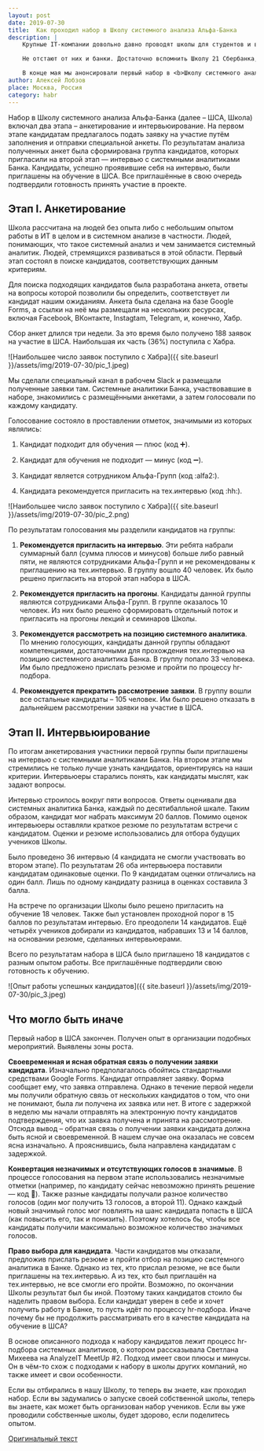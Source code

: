 ```yaml
---
layout: post
date: 2019-07-30
title:  Как проходил набор в Школу системного анализа Альфа-Банка
description: |
    Крупные IT-компании довольно давно проводят школы для студентов и выпускников инженерных и математических специальностей. Кто не слышал о Школе анализа данных Яндекса или Школе программистов HeadHunter? Возраст этих проектов уже измеряется десятилетием.

    Не отстают от них и банки. Достаточно вспомнить Школу 21 Сбербанка, Raiffeisen Java School или Финтех Школу Tinkoff.ru. Эти проекты призваны не только дать теоретические знания, но и развить практические навыки, сформировать портфолио молодого специалиста, повысить его шансы на трудоустройство.

    В конце мая мы анонсировали первый набор в <b>Школу системного анализа</b> Альфа-Банка. Прошло два месяца, набор окончен. Сегодня я хочу рассказать, как он проходил и что могло быть сделано иначе. Всех заинтересованных приглашаю под кат.
author: Алексей Лобзов
place: Москва, Россия
category: habr
---
```


Набор в Школу системного анализа Альфа-Банка (далее – ШСА, Школа) включал два этапа – анкетирование и интервьюирование. На первом этапе кандидатам предлагалось подать заявку на участие путём заполнения и отправки специальной анкеты. По результатам анализа полученных анкет была сформирована группа кандидатов, которых пригласили на второй этап — интервью с системными аналитиками Банка. Кандидаты, успешно проявившие себя на интервью, были приглашены на обучение в ШСА. Все приглашённые в свою очередь подтвердили готовность принять участие в проекте.

## Этап I. Анкетирование

Школа рассчитана на людей без опыта либо с небольшим опытом работы в ИТ в целом и в системном анализе в частности. Людей, понимающих, что такое системный анализ и чем занимается системный аналитик. Людей, стремящихся развиваться в этой области. Первый этап состоял в поиске кандидатов, соответствующих данным критериям.

Для поиска подходящих кандидатов была разработана анкета, ответы на вопросы которой позволили бы определить, соответствует ли кандидат нашим ожиданиям. Анкета была сделана на базе Google Forms, а ссылки на неё мы размещали на нескольких ресурсах, включая Facebook, ВКонтакте, Instagtam, Telegram, и, конечно, Хабр.

Сбор анкет длился три недели. За это время было получено 188 заявок на участие в ШСА. Наибольшая их часть (36%) поступила с Хабра.

![Наибольшее число заявок поступило с Хабра]({{ site.baseurl }}/assets/img/2019-07-30/pic_1.jpeg)

Мы сделали специальный канал в рабочем Slack и размещали полученные заявки там. Системные аналитики Банка, участвовавшие в наборе, знакомились с размещёнными анкетами, а затем голосовали по каждому кандидату.

Голосование состояло в проставлении отметок, значимыми из которых являлись:

1. Кандидат подходит для обучения — плюс (код :heavy_plus_sign:).

2. Кандидат для обучения не подходит — минус (код :heavy_minus_sign:).

3. Кандидат является сотрудником Альфа-Групп (код :alfa2:).

4. Кандидата рекомендуется пригласить на тех.интервью (код :hh:).

![Наибольшее число заявок поступило с Хабра]({{ site.baseurl }}/assets/img/2019-07-30/pic_2.png)

По результатам голосования мы разделили кандидатов на группы:

1. **Рекомендуется пригласить на интервью**. Эти ребята набрали суммарный балл (сумма плюсов и минусов) больше либо равный пяти, не являются сотрудниками Альфа-Групп и не рекомендованы к приглашению на тех.интервью. В группу вошло 40 человек. Их было решено пригласить на второй этап набора в ШСА.

2. **Рекомендуется пригласить на прогоны**. Кандидаты данной группы являются сотрудниками Альфа-Групп. В группе оказалось 10 человек. Из них было решено сформировать отдельный поток и пригласить на прогоны лекций и семинаров Школы.

3. **Рекомендуется рассмотреть на позицию системного аналитика**. По мнению голосующих, кандидаты данной группы обладают компетенциями, достаточными для прохождения тех.интервью на позицию системного аналитика Банка. В группу попало 33 человека. Им было предложено прислать резюме и пройти по процессу hr-подбора.

4. **Рекомендуется прекратить рассмотрение заявки**. В группу вошли все остальные кандидаты – 105 человек. Им было решено отказать в дальнейшем рассмотрении заявки на участие в ШСА.

## Этап II. Интервьюирование

По итогам анкетирования участники первой группы были приглашены на интервью с системными аналитиками Банка. На втором этапе мы стремились не только лучше узнать кандидатов, ориентируясь на наши критерии. Интервьюеры старались понять, как кандидаты мыслят, как задают вопросы.

Интервью строилось вокруг пяти вопросов. Ответы оценивали два системных аналитика Банка, каждый по десятибалльной шкале. Таким образом, кандидат мог набрать максимум 20 баллов. Помимо оценок интервьюеры оставляли краткое резюме по результатам встречи с кандидатом. Оценки и резюме использовались для отбора будущих учеников Школы.

Было проведено 36 интервью (4 кандидата не смогли участвовать во втором этапе). По результатам 26 оба интервьюера поставили кандидатам одинаковые оценки. По 9 кандидатам оценки отличались на один балл. Лишь по одному кандидату разница в оценках составила 3 балла.

На встрече по организации Школы было решено пригласить на обучение 18 человек. Также был установлен проходной порог в 15 баллов по результатам интервью. Его преодолели 14 кандидатов. Ещё четырёх учеников добирали из кандидатов, набравших 13 и 14 баллов, на основании резюме, сделанных интервьюерами.

Всего по результатам набора в ШСА было приглашено 18 кандидатов с разным опытом работы. Все приглашённые подтвердили свою готовность к обучению.

![Опыт работы успешных кандидатов]({{ site.baseurl }}/assets/img/2019-07-30/pic_3.jpeg)

## Что могло быть иначе

Первый набор в ШСА закончен. Получен опыт в организации подобных мероприятий. Выявлены зоны роста.

**Своевременная и ясная обратная связь о получении заявки кандидата**. Изначально предполагалось обойтись стандартными средствами Google Forms. Кандидат отправляет заявку. Форма сообщает ему, что заявка отправлена. Однако в течение первой недели мы получили обратную связь от нескольких кандидатов о том, что они не понимают, была ли получена их заявка или нет. В итоге с задержкой в неделю мы начали отправлять на электронную почту кандидатов подтверждения, что их заявка получена и принята на рассмотрение. Отсюда вывод – обратная связь о получении заявки кандидата должна быть ясной и своевременной. В нашем случае она оказалась не совсем ясна изначально. А прояснившись, была направлена кандидатам с задержкой.

**Конвертация незначимых и отсутствующих голосов в значимые**. В процессе голосования на первом этапе использовались незначимые отметки (например, по кандидату сейчас невозможно принять решение — код :thinking:). Также разные кандидаты получали разное количество голосов (один мог получить 13 голосов, а второй 11). Однако каждый новый значимый голос мог повлиять на шанс кандидата попасть в ШСА (как повысить его, так и понизить). Поэтому хотелось бы, чтобы все кандидаты получили максимально возможное количество значимых голосов.

**Право выбора для кандидата**. Части кандидатов мы отказали, предложив прислать резюме и пройти отбор на позицию системного аналитика в Банке. Однако из тех, кто прислал резюме, не все были приглашены на тех.интервью. А из тех, кто был приглашён на тех.интервью, не все смогли его пройти. Возможно, по окончании Школы результат был бы иной. Поэтому таких кандидатов стоило бы наделить правом выбора. Если кандидат уверен в себе и хочет получить работу в Банке, то пусть идёт по процессу hr-подбора. Иначе почему бы не продолжить рассматривать его в качестве кандидата на обучение в ШСА?

В основе описанного подхода к набору кандидатов лежит процесс hr-подбора системных аналитиков, о котором рассказывала Светлана Михеева на AnalyzeIT MeetUp #2. Подход имеет свои плюсы и минусы. Он в чём-то схож с подходами к набору в школы других компаний, но также имеет и свои особенности.

Если вы отбирались в нашу Школу, то теперь вы знаете, как проходил набор. Если вы задумались о запуске своей собственной школы, теперь вы знаете, как может быть организован набор учеников. Если вы уже проводили собственные школы, будет здорово, если поделитесь опытом.


[Оригинальный текст](https://habr.com/ru/companies/alfa/articles/461643/)